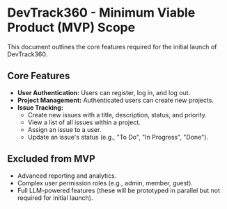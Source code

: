 # DevTrack360 - Minimum Viable Product (MVP) Scope

This document outlines the core features required for the initial launch of DevTrack360.

## Core Features
- **User Authentication:** Users can register, log in, and log out.
- **Project Management:** Authenticated users can create new projects.
- **Issue Tracking:**
  - Create new issues with a title, description, status, and priority.
  - View a list of all issues within a project.
  - Assign an issue to a user.
  - Update an issue's status (e.g., "To Do", "In Progress", "Done").

## Excluded from MVP
- Advanced reporting and analytics.
- Complex user permission roles (e.g., admin, member, guest).
- Full LLM-powered features (these will be prototyped in parallel but not required for initial launch).
